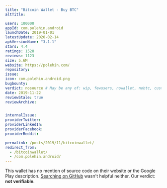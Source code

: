 ```yaml
---
title: "Bitcoin Wallet - Buy BTC"
altTitle: 

users: 100000
appId: com.polehin.android
launchDate: 2019-01-01
latestUpdate: 2020-02-14
apkVersionName: "3.1.1"
stars: 4.4
ratings: 1528
reviews: 1123
size: 5.6M
website: https://polehin.com/
repository: 
issue: 
icon: com.polehin.android.png
bugbounty: 
verdict: nosource # May be any of: wip, fewusers, nowallet, nobtc, custodial, nosource, nonverifiable, verifiable, bounty
date: 2019-11-22
reviewStale: true
reviewArchive:


internalIssue: 
providerTwitter: 
providerLinkedIn: 
providerFacebook: 
providerReddit: 

permalink: /posts/2019/11/bitcoinwallet/
redirect_from:
  - /bitcoinwallet/
  - /com.polehin.android/
---
```



This wallet has no mention of source code on their website or the Google Play
description.
[Searching on GitHub](https://github.com/search?q=com.polehin.android) wasn't
helpful neither. Our verdict: **not verifiable**.
